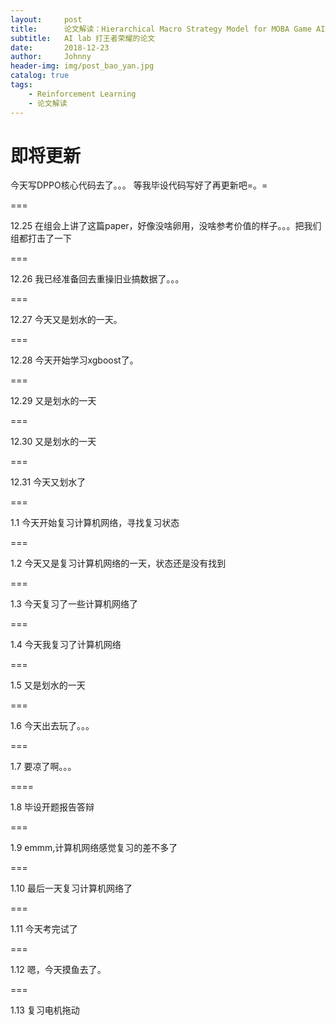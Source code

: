```yaml
---
layout:     post
title:      论文解读：Hierarchical Macro Strategy Model for MOBA Game AI
subtitle:   AI lab 打王者荣耀的论文
date:       2018-12-23
author:     Johnny
header-img: img/post_bao_yan.jpg
catalog: true
tags:
    - Reinforcement Learning
    - 论文解读
---
```


# 即将更新

今天写DPPO核心代码去了。。。
等我毕设代码写好了再更新吧=。=


===

12.25 在组会上讲了这篇paper，好像没啥卵用，没啥参考价值的样子。。。把我们组都打击了一下


===

12.26 我已经准备回去重操旧业搞数据了。。。

===

12.27 今天又是划水的一天。

===

12.28 今天开始学习xgboost了。

===

12.29 又是划水的一天

===

12.30 又是划水的一天

===

12.31 今天又划水了

===

1.1 今天开始复习计算机网络，寻找复习状态


===

1.2 今天又是复习计算机网络的一天，状态还是没有找到


===

1.3 今天复习了一些计算机网络了

===

1.4 今天我复习了计算机网络


===

1.5 又是划水的一天

===

1.6 今天出去玩了。。。

===

1.7 要凉了啊。。。


====

1.8 毕设开题报告答辩

===

1.9 emmm,计算机网络感觉复习的差不多了

===

1.10 最后一天复习计算机网络了

===

1.11 今天考完试了

===

1.12 嗯，今天摸鱼去了。

===

1.13 复习电机拖动
